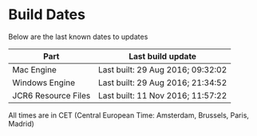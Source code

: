 # Build Dates

Below are the last known dates to updates

Part | Last build update
-----|-----
Mac Engine | Last built: 29 Aug 2016; 09:32:02
Windows Engine | Last built: 29 Aug 2016; 21:34:52
JCR6 Resource Files | Last built: 11 Nov 2016; 11:57:22
All times are in CET (Central European Time: Amsterdam, Brussels, Paris, Madrid)



